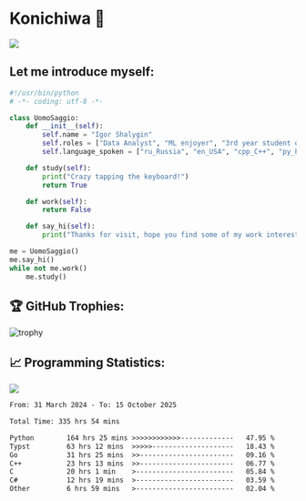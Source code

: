 # Konichiwa 👋
![](https://komarev.com/ghpvc/?username=IgorFandre&color=brightgreen)

## Let me introduce myself:
```py
#!/usr/bin/python
# -*- coding: utf-8 -*-

class UomoSaggio:
    def __init__(self):
        self.name = "Igor Shalygin"
        self.roles = ["Data Analyst", "ML enjoyer", "3rd year student of MIPT"]
        self.language_spoken = ["ru_Russia", "en_USA", "cpp_C++", "py_Python", "go_Golang"]

    def study(self):
        print("Crazy tapping the keyboard!")
        return True

    def work(self):
        return False

    def say_hi(self):
        print("Thanks for visit, hope you find some of my work interesting.")

me = UomoSaggio()
me.say_hi()
while not me.work()
    me.study()
```

## 🏆 GitHub Trophies:
![trophy](https://github-profile-trophy.vercel.app/?username=IgorFandre&title=MultiLanguage,Repositories,Commits,Experience,PullRequest,Reviews)

## 📈 Programming Statistics:

![](https://github-profile-summary-cards.vercel.app/api/cards/profile-details?username=IgorFandre&theme=solarized_dark)

<!--START_SECTION:waka-->

```txt
From: 31 March 2024 - To: 15 October 2025

Total Time: 335 hrs 54 mins

Python        164 hrs 25 mins >>>>>>>>>>>>-------------   47.95 %
Typst         63 hrs 12 mins  >>>>>--------------------   18.43 %
Go            31 hrs 25 mins  >>-----------------------   09.16 %
C++           23 hrs 13 mins  >>-----------------------   06.77 %
C             20 hrs 1 min    >------------------------   05.84 %
C#            12 hrs 19 mins  >------------------------   03.59 %
Other         6 hrs 59 mins   >------------------------   02.04 %
```

<!--END_SECTION:waka-->
